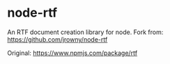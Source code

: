 node-rtf
========

An RTF document creation library for node. 
Fork from: https://github.com/jrowny/node-rtf

Original: https://www.npmjs.com/package/rtf
